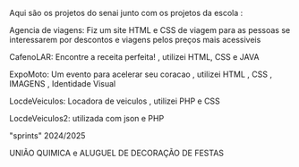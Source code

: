 Aqui são os projetos do senai junto com os projetos da escola :

Agencia de viagens: Fiz um site HTML e CSS de viagem para as pessoas se interessarem por descontos e viagens pelos preços mais acessiveis 

CafenoLAR: Encontre a receita perfeita! , utilizei HTML, CSS e JAVA

ExpoMoto: Um evento para acelerar seu coracao , utilizei HTML , CSS , IMAGENS , Identidade Visual 

LocdeVeiculos: Locadora de veiculos , utilizei PHP e CSS

LocdeVeiculos2: utilizada com json e PHP










"sprints" 2024/2025

UNIÃO QUIMICA e ALUGUEL DE DECORAÇÃO DE FESTAS
